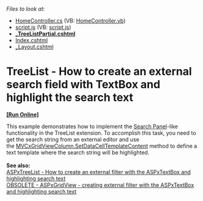 <!-- default file list -->
*Files to look at*:

* [HomeController.cs](./CS/SearchHighlight/Controllers/HomeController.cs) (VB: [HomeController.vb](./VB/SearchHighlight/Controllers/HomeController.vb))
* [script.js](./CS/SearchHighlight/Scripts/script.js) (VB: [script.js](./VB/SearchHighlight/Scripts/script.js))
* **[_TreeListPartial.cshtml](./CS/SearchHighlight/Views/Home/_TreeListPartial.cshtml)**
* [Index.cshtml](./CS/SearchHighlight/Views/Home/Index.cshtml)
* [_Layout.cshtml](./CS/SearchHighlight/Views/Shared/_Layout.cshtml)
<!-- default file list end -->
# TreeList - How to create an external search field with TextBox and highlight the search text
<!-- run online -->
**[[Run Online]](https://codecentral.devexpress.com/t532684/)**
<!-- run online end -->


<p>This example demonstrates how to implement the <a href="https://demos.devexpress.com/MVCxGridViewDemos/Filtering/SearchPanel">Search Panel</a>-like functionality in the TreeList extension. To accomplish this task, you need to get the search string from an external editor and use the <a href="https://documentation.devexpress.com/AspNet/DevExpressWebMvcMVCxTreeListColumn_SetDataCellTemplateContenttopic.aspx">MVCxGridViewColumn.SetDataCellTemplateContent</a> method to define a text template where the search string will be highlighted.<br><br><strong>See also:</strong><br><a href="https://www.devexpress.com/Support/Center/p/E4029">ASPxTreeList - How to create an external filter with the ASPxTextBox and highlighting search text</a><br><a href="https://www.devexpress.com/Support/Center/p/E2408">OBSOLETE - ASPxGridView - creating external filter with the ASPxTextBox and highlighting search text</a></p>

<br/>


